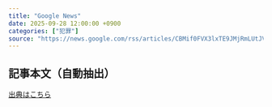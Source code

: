 ```yaml
---
title: "Google News"
date: 2025-09-28 12:00:00 +0900
categories: ["犯罪"]
source: "https://news.google.com/rss/articles/CBMif0FVX3lxTE9JMjRmLUtJVkcxOHd1aVgyOFIwRGd5WjlKU2JuVnRhZ0E4MmlaN2twd0tSN282TlVlOEZ3MWFoQWxaQUJWR0NOdWtkVjJsSlJaOV9CYWRXMjQwazBGZHJjd3BXeTQxR1J6RFNQakhTTmR6Ulp2OE43ZHlTMGgxY1k?oc=5"
---
```


## 記事本文（自動抽出）
<body class="y0K44d EA71Tc" id="readabilityBody"></body>

[出典はこちら](https://news.google.com/rss/articles/CBMif0FVX3lxTE9JMjRmLUtJVkcxOHd1aVgyOFIwRGd5WjlKU2JuVnRhZ0E4MmlaN2twd0tSN282TlVlOEZ3MWFoQWxaQUJWR0NOdWtkVjJsSlJaOV9CYWRXMjQwazBGZHJjd3BXeTQxR1J6RFNQakhTTmR6Ulp2OE43ZHlTMGgxY1k?oc=5)

